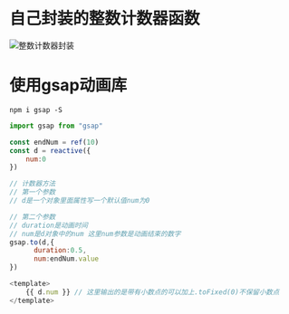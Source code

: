 # 自己封装的整数计数器函数 

![整数计数器封装](E:\前端\插件使用\img\整数计数器封装.png)

# 使用gsap动画库

```
npm i gsap -S
```

```js
import gsap from "gsap"

const endNum = ref(10)
const d = reactive({
    num:0
})

// 计数器方法
// 第一个参数
// d是一个对象里面属性写一个默认值num为0

// 第二个参数
// duration是动画时间
// num是d对象中的num 这里num参数是动画结束的数字
gsap.to(d,{
      duration:0.5,
      num:endNum.value
})

<template>
    {{ d.num }} // 这里输出的是带有小数点的可以加上.toFixed(0)不保留小数点
</template>
```

